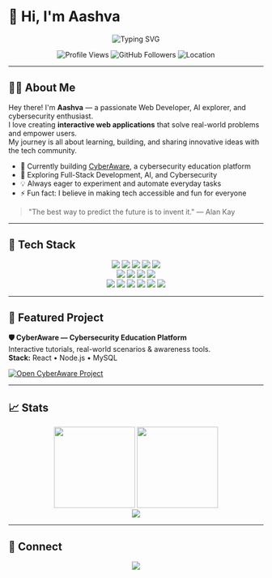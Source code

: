 # 👋 Hi, I'm Aashva

<p align="center">
  <img src="https://readme-typing-svg.herokuapp.com?font=Fira+Code&size=22&duration=2500&pause=900&color=00D9FF&center=true&vCenter=true&width=520&lines=Web+Developer;AI+%26+Cybersecurity+Explorer;Tech+Enthusiast;Coding+is+My+Superpower" alt="Typing SVG" />
</p>

<p align="center">
  <img src="https://komarev.com/ghpvc/?username=AASHVA-bit&style=for-the-badge&color=00D9FF" alt="Profile Views" />
  <img src="https://img.shields.io/github/followers/AASHVA-bit?style=for-the-badge&color=00D9FF" alt="GitHub Followers" />
  <img src="https://img.shields.io/badge/Location-India%20🇮🇳-00D9FF?style=for-the-badge" alt="Location" />
</p>

---

## 🙋‍♂️ About Me

Hey there! I'm **Aashva** — a passionate Web Developer, AI explorer, and cybersecurity enthusiast.  
I love creating **interactive web applications** that solve real-world problems and empower users.  
My journey is all about learning, building, and sharing innovative ideas with the tech community.

- 🔭 Currently building [CyberAware](https://github.com/AASHVA-bit/final), a cybersecurity education platform  
- 🌱 Exploring Full-Stack Development, AI, and Cybersecurity  
- 💡 Always eager to experiment and automate everyday tasks  
- ⚡ Fun fact: I believe in making tech accessible and fun for everyone

> "The best way to predict the future is to invent it." — Alan Kay

---

## 🧰 Tech Stack

<p align="center">
  <img src="https://img.shields.io/badge/Java-ED8B00?style=for-the-badge&logo=openjdk&logoColor=white"/>
  <img src="https://img.shields.io/badge/Python-3776AB?style=for-the-badge&logo=python&logoColor=white"/>
  <img src="https://img.shields.io/badge/JavaScript-F7DF1E?style=for-the-badge&logo=javascript&logoColor=black"/>
  <img src="https://img.shields.io/badge/C-00599C?style=for-the-badge&logo=c&logoColor=white"/>
  <img src="https://img.shields.io/badge/C++-00599C?style=for-the-badge&logo=c%2B%2B&logoColor=white"/>
  <br/>
  <img src="https://img.shields.io/badge/HTML5-E34F26?style=for-the-badge&logo=html5&logoColor=white"/>
  <img src="https://img.shields.io/badge/CSS3-1572B6?style=for-the-badge&logo=css3&logoColor=white"/>
  <img src="https://img.shields.io/badge/React-20232A?style=for-the-badge&logo=react&logoColor=61DAFB"/>
  <img src="https://img.shields.io/badge/Bootstrap-563D7C?style=for-the-badge&logo=bootstrap&logoColor=white"/>
  <br/>
  <img src="https://img.shields.io/badge/Node.js-43853D?style=for-the-badge&logo=node.js&logoColor=white"/>
  <img src="https://img.shields.io/badge/MySQL-00000F?style=for-the-badge&logo=mysql&logoColor=white"/>
  <img src="https://img.shields.io/badge/MongoDB-4EA94B?style=for-the-badge&logo=mongodb&logoColor=white"/>
  <img src="https://img.shields.io/badge/Linux-FCC624?style=for-the-badge&logo=linux&logoColor=black"/>
  <img src="https://img.shields.io/badge/Git-F05032?style=for-the-badge&logo=git&logoColor=white"/>
  <img src="https://img.shields.io/badge/VS%20Code-0078D4?style=for-the-badge&logo=visual-studio-code&logoColor=white"/>
</p>

---

## 🚀 Featured Project

**🛡️ CyberAware — Cybersecurity Education Platform**  
Interactive tutorials, real-world scenarios & awareness tools.  
**Stack:** React • Node.js • MySQL

[![Open CyberAware Project](https://img.shields.io/badge/CyberAware%20Project-00D9FF?style=for-the-badge&logo=github&logoColor=white)](https://github.com/AASHVA-bit/final)

---

## 📈 Stats

<p align="center">
  <img height="160" src="https://github-readme-stats.vercel.app/api?username=AASHVA-bit&show_icons=true&theme=tokyonight&include_all_commits=true&count_private=true"/>
  <img height="160" src="https://github-readme-stats.vercel.app/api/top-langs/?username=AASHVA-bit&layout=compact&langs_count=8&theme=tokyonight"/>
  <br/>
  <img src="https://github-readme-streak-stats.herokuapp.com/?user=AASHVA-bit&theme=tokyonight"/>
</p>

---

## 🤝 Connect

<p align="center">
  <a href="https://github.com/AASHVA-bit"><img src="https://img.shields.io/badge/GitHub-AASHVA--bit-00D9FF?style=for-the-badge&logo=github&logoColor=white" /></a>
</p>
